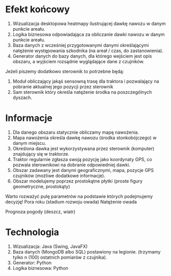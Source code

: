 # Efekt końcowy

1. Wizualizacja desktopowa heatmapy ilustrującej dawkę nawozu w danym punkcie areału.
2. Logika biznesowa odpowiadająca za obliczanie dawki nawozu w danym punkcie areału.
3. Baza danych z wcześniej przygotowanymi danymi określającymi natężenie występowania szkodnika (na areał / czas, do zastanowienia).
4. Generator danych do bazy danych, dla którego wejściem jest opis obszaru, a wyjściem rozsądnie wyglądające dane z czujników. 


Jeżeli piszemy dodatkowo sterownik to potrzebne będą: 

1. Moduł obliczający jakąś sensowną trasę dla traktora i pozwalający na pobranie aktualnej jego pozycji przez sterownik
2. Sam sterownik który określa natężenie środka na poszczególnych dyszach. 

# Informacje

1. Dla danego obszaru statycznie obliczamy mapę nawożenia. 
2. Mapa nawożenia określa dawkę nawozu (środka stonkobójczego) w danym miejscu. 
3. Określona dawka jest wykorzystywana przez sterownik (komputer) znajdujący się w traktorze. 
4. Traktor regularnie zgłasza swoją pozycję jako koordynaty GPS, co pozwala sterownikowi na dobranie odpowiedniej dawki.
5. Obszar zadawany jest danymi geograficznymi, mapa, pozycje GPS czujników (możliwe dodatkowe informacje).
6. Obszar modelujemy poprzez prostokątne płytki (proste figury geometryczne, prostokąty)

Warto rozważyć pulę parametrów na podstawie których podejmujemy decyzję!
Pora roku (stadium rozwoju owada)
Natężenie owada
<!-- Cena pestycydów -->
Prognoza pogody (deszcz, wiatr)

# Technologia 

1. Wizualizacja: Java (Swing, JavaFX)
2. Baza danych (MongoDB albo SQL) postawiony na legionie. (trzymamy tylko n (100) ostatnich pomiarów z czujnika).
3. Generator: Python
4. Logika biznesowa: Python